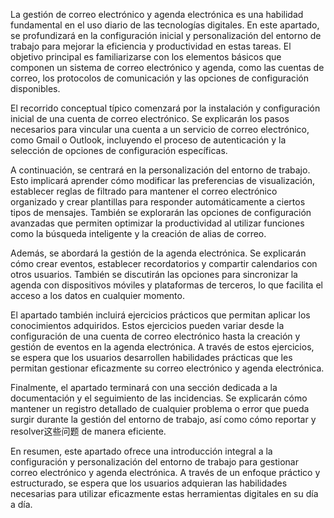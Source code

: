 La gestión de correo electrónico y agenda electrónica es una habilidad fundamental en el uso diario de las tecnologías digitales. En este apartado, se profundizará en la configuración inicial y personalización del entorno de trabajo para mejorar la eficiencia y productividad en estas tareas. El objetivo principal es familiarizarse con los elementos básicos que componen un sistema de correo electrónico y agenda, como las cuentas de correo, los protocolos de comunicación y las opciones de configuración disponibles.

El recorrido conceptual típico comenzará por la instalación y configuración inicial de una cuenta de correo electrónico. Se explicarán los pasos necesarios para vincular una cuenta a un servicio de correo electrónico, como Gmail o Outlook, incluyendo el proceso de autenticación y la selección de opciones de configuración específicas.

A continuación, se centrará en la personalización del entorno de trabajo. Esto implicará aprender cómo modificar las preferencias de visualización, establecer reglas de filtrado para mantener el correo electrónico organizado y crear plantillas para responder automáticamente a ciertos tipos de mensajes. También se explorarán las opciones de configuración avanzadas que permiten optimizar la productividad al utilizar funciones como la búsqueda inteligente y la creación de alias de correo.

Además, se abordará la gestión de la agenda electrónica. Se explicarán cómo crear eventos, establecer recordatorios y compartir calendarios con otros usuarios. También se discutirán las opciones para sincronizar la agenda con dispositivos móviles y plataformas de terceros, lo que facilita el acceso a los datos en cualquier momento.

El apartado también incluirá ejercicios prácticos que permitan aplicar los conocimientos adquiridos. Estos ejercicios pueden variar desde la configuración de una cuenta de correo electrónico hasta la creación y gestión de eventos en la agenda electrónica. A través de estos ejercicios, se espera que los usuarios desarrollen habilidades prácticas que les permitan gestionar eficazmente su correo electrónico y agenda electrónica.

Finalmente, el apartado terminará con una sección dedicada a la documentación y el seguimiento de las incidencias. Se explicarán cómo mantener un registro detallado de cualquier problema o error que pueda surgir durante la gestión del entorno de trabajo, así como cómo reportar y resolver这些问题 de manera eficiente.

En resumen, este apartado ofrece una introducción integral a la configuración y personalización del entorno de trabajo para gestionar correo electrónico y agenda electrónica. A través de un enfoque práctico y estructurado, se espera que los usuarios adquieran las habilidades necesarias para utilizar eficazmente estas herramientas digitales en su día a día.
